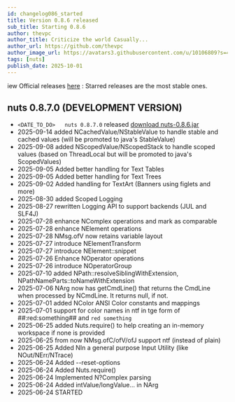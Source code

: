 ```yaml
---
id: changelog086_started
title: Version 0.8.6 released
sub_title: Starting 0.8.6
author: thevpc
author_title: Criticize the world Casually...
author_url: https://github.com/thevpc
author_image_url: https://avatars3.githubusercontent.com/u/10106809?s=460&u=28d1736bdf0b6e6f81981b3a2ebbd2db369b25c8&v=4
tags: [nuts]
publish_date: 2025-10-01
---
```



iew Official releases [here](https://github.com/thevpc/nuts/releases) :
Starred releases are the most stable ones.

## nuts 0.8.7.0 (DEVELOPMENT VERSION)
- ```<DATE_TO_DO> 	nuts 0.8.7.0``` released [download nuts-0.8.6.jar](https://thevpc.net/nuts/nuts-app-0.8.6.jar)
- 2025-09-14 added NCachedValue/NStableValue to handle stable and cached values (will be promoted to java's StableValue)
- 2025-09-08 added NScopedValue/NScopedStack to handle scoped values (based on ThreadLocal but will be promoted to java's ScopedValues)
- 2025-09-05 Added better handling for Text Tables
- 2025-09-05 Added better handling for Text Trees
- 2025-09-02 Added handling for TextArt (Banners using figlets and more)
- 2025-08-30 added Scoped Logging
- 2025-08-27 rewritten Logging API to support backends (JUL and SLF4J)
- 2025-07-28 enhance NComplex operations and mark as comparable
- 2025-07-28 enhance NElement operations
- 2025-07-28 NMsg.ofV now retains variable layout
- 2025-07-27 introduce NElementTransform
- 2025-07-27 introduce NElement::snippet
- 2025-07-26 Enhance NOperator operations
- 2025-07-26 introduce NOperatorGroup
- 2025-07-10 added NPath::resolveSiblingWithExtension, NPathNameParts::toNameWithExtension
- 2025-07-06 NArg now has getCmdLine() that returns the CmdLine when processed by NCmdLine. It returns null, if not.
- 2025-07-01 added NColor ANSI Color constants and mappings
- 2025-07-01 support for color names in ntf in tge form of ##:red:something## and ```red something```
- 2025-06-25 added Nuts.require() to help creating an in-memory workspace if none is provided
- 2025-06-25 from now NMsg.ofC/ofV/ofJ support ntf (instead of plain)
- 2025-06-25 Added NIn a general purpose Input Utility (like NOut/NErr/NTrace)
- 2025-06-24 Added --reset-options
- 2025-06-24 Added Nuts.require()
- 2025-06-24 Implemented N?Complex parsing
- 2025-06-24 Added intValue/longValue... in NArg 
- 2025-06-24 STARTED 

